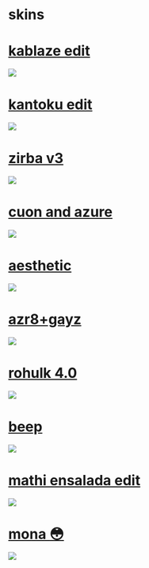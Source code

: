 # skins

# [kablaze edit](http://www.mediafire.com/file/wszvddvim9qrzez/kablaze+edit.osk/file)
![](https://osu.ppy.sh/ss/15594314/0c62)


# [kantoku edit](http://www.mediafire.com/file/uuoyzw82kr0fsnb/kantoku+edit.osk/file)
![](https://osu.ppy.sh/ss/15594325/b81f)


# [zirba v3](http://www.mediafire.com/file/079tpy0u65usaek/zirba+v3.osk/file)
![](https://osu.ppy.sh/ss/15594329/542d)


# [cuon and azure](http://www.mediafire.com/file/u3bsooqck3y2a5a/cuon+and+azure.osk/file)
![](https://osu.ppy.sh/ss/15594342/1f25)


# [aesthetic](http://www.mediafire.com/file/a9kzr1aoaqq22vf/aesthethic.osk/file)
![](https://osu.ppy.sh/ss/15594346/0904)


# [azr8+gayz](http://www.mediafire.com/file/rok20sxcqv0gq9w/azr8+gayz.osk/file)
![](https://osu.ppy.sh/ss/15594349/3f6c)


# [rohulk 4.0](http://www.mediafire.com/file/0ex3tlzm6lj5gme/rohulk+4.0.osk/file)
![](https://osu.ppy.sh/ss/15594358/e77f)


# [beep](http://www.mediafire.com/file/98nseknea1lyzw0/beep.osk/file)
![](https://osu.ppy.sh/ss/15594364/37aa)


# [mathi ensalada edit](http://www.mediafire.com/file/m1mdry8qcxpsjtu/mathi+ensalada+edit.osk/file)
![](https://osu.ppy.sh/ss/15600258/a66c)

# [mona :flushed:](http://www.mediafire.com/file/oayjm1uayg10jcx/mona_flushed_%253BO.osk/file)
![](https://osu.ppy.sh/ss/15746488/04fd)
